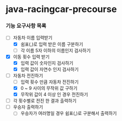 # java-racingcar-precourse

### 기능 요구사항 목록
- [ ] 자동차 이름 입력받기
    - [x] 쉼표(,)로 입력 받은 이름 구분하기
    - [ ] 각 이름 5자 이하의 이름인지 검사하기
- [x] 이동 횟수 입력 받기
    - [x] 입력 값이 숫자인지 검사하기
    - [x] 입력 값이 자연수 인지 검사하기
- [ ] 자동차 전진하기
    - [ ] 입력 횟수 만큼 자동차 전진하기
    - [x] 0 ~ 9 사이의 무작위 값 구하기
    - [x] 무작위 값이 4 이상 인 경우 전진하기
- [ ] 각 횟수별로 전진 한 결과 출력하기
- [ ] 우승자 출력하기
    - [ ] 우승자가 여러명일 경우 쉼표(,)로 구분해서 출력하기